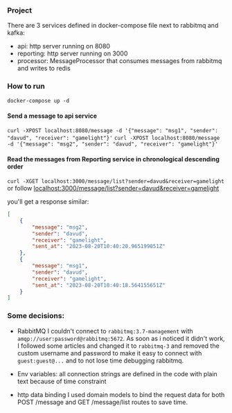 ### Project

There are 3 services defined in docker-compose file next to rabbitmq and kafka:

- api: http server running on 8080
- reporting: http server running on 3000
- processor: MessageProcessor that consumes messages from rabbitmq and writes to redis


### How to run

`docker-compose up -d`


#### Send a message to api service
`curl -XPOST localhost:8080/message -d '{"message": "msg1", "sender": "davud", "receiver": "gamelight"}'`
`curl -XPOST localhost:8080/message -d '{"message": "msg2", "sender": "davud", "receiver": "gamelight"}'`


#### Read the messages from Reporting service in chronological descending order 
`curl -XGET localhost:3000/message/list?sender=davud&receiver=gamelight`
or follow [localhost:3000/message/list?sender=davud&receiver=gamelight](localhost:3000/message/list?sender=davud&receiver=gamelight)

you'll get a response similar:
```json
[
    {
        "message": "msg2",
        "sender": "davud",
        "receiver": "gamelight",
        "sent_at": "2023-08-20T10:40:20.965199051Z"
    },
    {
        "message": "msg1",
        "sender": "davud",
        "receiver": "gamelight",
        "sent_at": "2023-08-20T10:40:18.564155651Z"
    }
]
```


### Some decisions:
- RabbitMQ
I couldn't connect to `rabbitmq:3.7-management` with `amqp://user:password@rabbitmq:5672`. As soon as i noticed it didn't work, I followed some articles and changed it to `rabbitmq-3` and removed the custom username and password to make it easy to connect with `guest:guest@...` and to not lose time debugging rabbitmq.


- Env variables:
all connection strings are defined in the code with plain text because of time constraint

- http data binding
I used domain models to bind the request data for both POST /message and GET /message/list routes to save time.

